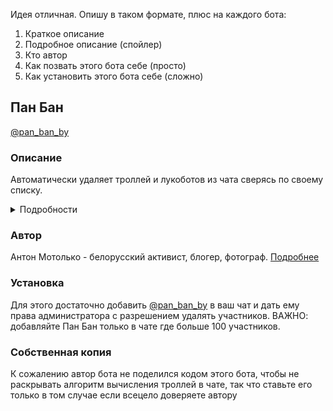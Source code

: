 Идея отличная. Опишу в таком формате, плюс на каждого бота:
1) Краткое описание
2) Подробное описание (спойлер)
3) Кто автор
4) Как позвать этого бота себе (просто)
5) Как установить этого бота себе (сложно)

## Пан Бан
[@pan_ban_by](https://t.me/pan_ban_by)

### Описание
Автоматически удаляет троллей и лукоботов из чата сверясь по своему списку.

<details>
  <summary>Подробности</summary>

Пан Бан ведет базу троллей, и основываясь на ней делает две вещи:
1) При добавлении в чат смотрит есть ли среди участников тролли из базы. Если таковые находятся - Пан Бан удаляет их из чата
2) Если в чат заходит тролль из базы - он автоматически удаляется из чата в течение нескольких минут.

Обратите внимание, что Пан Бан - это не телеграм бот, а аккаунт.
Бот не может получить список участников чата, и, соответственно, не сможет выполнять описанные функции.

Как узнать результаты работы бота?
На текущий момент бот никак не оповещает о результатах своей работы. Но в скором времени у бота появится такая возможность и он будет отправлять в чат сообщение при каждом удалении из чата(либо агрегированно).

Что если бот удалит нормального участника?
Такие ошибки могут произойти. В этом случае нужно написать @dzechat_bot о ситуации. В @dzechat_bot можно писать в том числе если возникли какие-то вопросы/предложения.

Спасибо присоединившейся команде разработчиков бота к команде dze.chat!
</details>

### Автор
Антон Мотолько - белорусский активист, блогер, фотограф.
[Подробнее](http://cyclowiki.org/wiki/%D0%90%D0%BD%D1%82%D0%BE%D0%BD_%D0%93%D0%B0%D0%B4%D0%B8%D0%BC%D0%BE%D0%B2%D0%B8%D1%87_%D0%9C%D0%BE%D1%82%D0%BE%D0%BB%D1%8C%D0%BA%D0%BE)

### Установка
Для этого достаточно добавить [@pan_ban_by](https://t.me/pan_ban_by) в ваш чат и дать ему права администратора с разрешением удалять участников.
ВАЖНО: добавляйте Пан Бан только в чате где больше 100 участников.

### Собственная копия
К сожалению автор бота не поделился кодом этого бота, чтобы не раскрывать алгоритм вычисления троллей в чате, так что ставьте его только в том случае если всецело доверяете автору 
